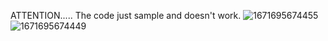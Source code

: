 ATTENTION.....
The code just sample and doesn't work.
![1671695674455](https://user-images.githubusercontent.com/58117960/209295709-88c3ef55-ca5f-441a-b6b7-807d013ee067.jpg)
![1671695674449](https://user-images.githubusercontent.com/58117960/209295718-f73ab131-4bd0-4e9a-b685-062781158553.jpg)
